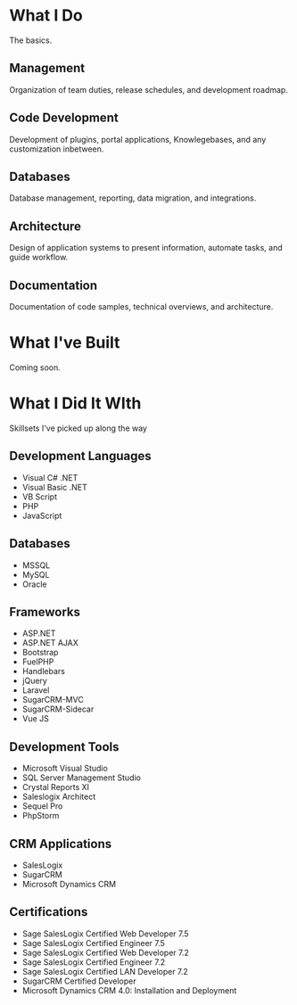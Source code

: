 # What I Do
The basics.

## Management
Organization of team duties, release schedules, and development roadmap.

## Code Development
Development of plugins, portal applications, Knowlegebases, and any customization inbetween.

## Databases
Database management, reporting, data migration, and integrations.

## Architecture
Design of application systems to present information, automate tasks, and guide workflow.

## Documentation
Documentation of code samples, technical overviews, and architecture.

# What I've Built
Coming soon.

# What I Did It WIth
Skillsets I've picked up along the way

## Development Languages
* Visual C# .NET
* Visual Basic .NET
* VB Script
* PHP
* JavaScript

## Databases
* MSSQL
* MySQL
* Oracle

## Frameworks
* ASP.NET
* ASP.NET AJAX
* Bootstrap
* FuelPHP
* Handlebars
* jQuery
* Laravel
* SugarCRM-MVC
* SugarCRM-Sidecar
* Vue JS

## Development Tools
* Microsoft Visual Studio
* SQL Server Management Studio
* Crystal Reports XI
* Saleslogix Architect
* Sequel Pro
* PhpStorm

## CRM Applications
* SalesLogix
* SugarCRM
* Microsoft Dynamics CRM

## Certifications
* Sage SalesLogix Certified Web Developer 7.5
* Sage SalesLogix Certified Engineer 7.5
* Sage SalesLogix Certified Web Developer 7.2
* Sage SalesLogix Certified Engineer 7.2
* Sage SalesLogix Certified LAN Developer 7.2
* SugarCRM Certified Developer
* Microsoft Dynamics CRM 4.0: Installation and Deployment
